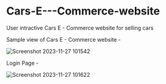 # Cars-E---Commerce-website
User intractive Cars E - Commerce website for selling cars


Sample view of Cars E - Commerce website -

![Screenshot 2023-11-27 101542](https://github.com/manishartiya/Cars-E---Commerce-website/assets/115866197/c4dfe221-58f9-40cb-a448-16b24c87bb68)



Login Page -

![Screenshot 2023-11-27 101622](https://github.com/manishartiya/Cars-E---Commerce-website/assets/115866197/2c8c6736-2be9-46c7-8bde-e5ad6b35917a)
